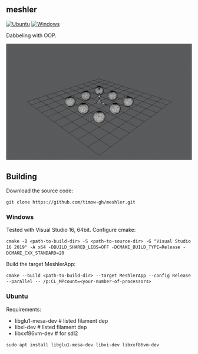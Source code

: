 ## meshler

[![Ubuntu](https://github.com/timow-gh/meshler/actions/workflows/ubuntu.yml/badge.svg)](https://github.com/timow-gh/meshler/actions/workflows/ubuntu.yml)
[![Windows](https://github.com/timow-gh/meshler/actions/workflows/windows.yml/badge.svg)](https://github.com/timow-gh/meshler/actions/workflows/windows.yml)

Dabbeling with OOP.

![](media/ubuntu_meshler.png)

## Building

Download the source code:

```
git clone https://github.com/timow-gh/meshler.git
```

### Windows

Tested with Visual Studio 16, 64bit. Configure cmake:

```
cmake -B <path-to-build-dir> -S <path-to-source-dir> -G "Visual Studio 16 2019" -A x64 -DBUILD_SHARED_LIBS=OFF -DCMAKE_BUILD_TYPE=Release -DCMAKE_CXX_STANDARD=20
```

Build the target MeshlerApp:

```
cmake --build <path-to-build-dir> --target MeshlerApp --config Release --parallel -- /p:CL_MPcount=<your-number-of-processors>
```


### Ubuntu

Requirements:

- libglu1-mesa-dev # listed filament dep
- libxi-dev # listed filament dep
- libxxf86vm-dev # for sdl2

```
sudo apt install libglu1-mesa-dev libxi-dev libxxf86vm-dev
```